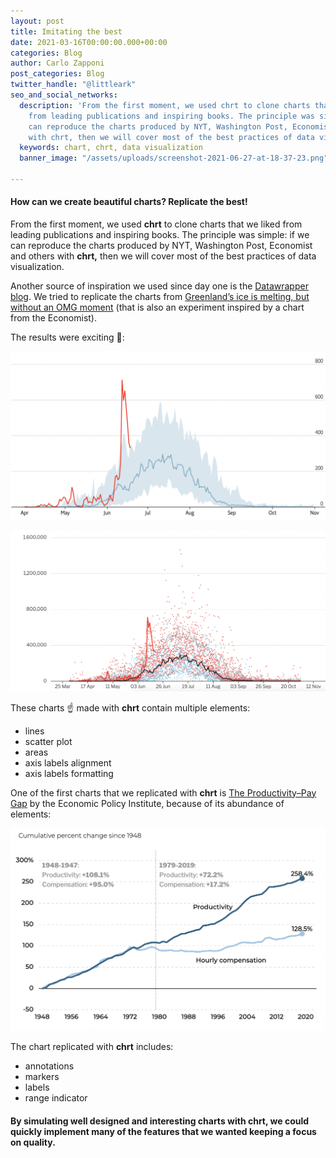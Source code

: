 ```yaml
---
layout: post
title: Imitating the best
date: 2021-03-16T00:00:00.000+00:00
categories: Blog
author: Carlo Zapponi
post_categories: Blog
twitter_handle: "@littleark"
seo_and_social_networks:
  description: 'From the first moment, we used chrt to clone charts that we liked
    from leading publications and inspiring books. The principle was simple: if we
    can reproduce the charts produced by NYT, Washington Post, Economist and others
    with chrt, then we will cover most of the best practices of data visualization.'
  keywords: chart, chrt, data visualization
  banner_image: "/assets/uploads/screenshot-2021-06-27-at-18-37-23.png"

---
```

#### How can we create beautiful charts? Replicate the best!

From the first moment, we used **chrt** to clone charts that we liked from leading publications and inspiring books. The principle was simple: if we can reproduce the charts produced by NYT, Washington Post, Economist and others with **chrt,** then we will cover most of the best practices of data visualization.

Another source of inspiration we used since day one is the [Datawrapper blog](https://blog.datawrapper.de/). We tried to replicate the charts from [Greenland’s ice is melting, but without an OMG moment](https://blog.datawrapper.de/weekly-chart-greenland-ice-melting-global-warming-2019/) (that is also an experiment inspired by a chart from the Economist).

The results were exciting 🎊:

![](/assets/uploads/screenshot-2021-06-27-at-18-04-26.png)

![](/assets/uploads/screenshot-2021-06-27-at-18-06-51.png)

These charts ☝️ made with **chrt** contain multiple elements:

* lines
* scatter plot
* areas
* axis labels alignment
* axis labels formatting

One of the first charts that we replicated with **chrt** is [The Productivity–Pay Gap](https://www.epi.org/productivity-pay-gap/) by the Economic Policy Institute, because of its abundance of elements:

![](/assets/uploads/screenshot-2021-06-27-at-18-46-55.png)

The chart replicated with **chrt** includes:

* annotations
* markers
* labels
* range indicator

#### By simulating well designed and interesting charts with **chrt**, we could quickly implement many of the features that we wanted keeping a focus on quality.